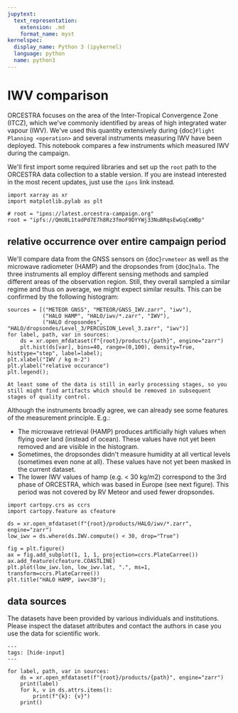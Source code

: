 ```yaml
---
jupytext:
  text_representation:
    extension: .md
    format_name: myst
kernelspec:
  display_name: Python 3 (ipykernel)
  language: python
  name: python3
---
```


# IWV comparison

ORCESTRA focuses on the area of the Inter-Tropical Convergence Zone (ITCZ), which we've commonly identified by areas of high integrated water vapour (IWV).
We've used this quantity extensively during {doc}`Flight Planning <operation>` and several instruments measuring IWV have been deployed.
This notebook compares a few instruments which measured IWV during the campaign.

We'll first import some required libraries and set up the `root` path to the ORCESTRA data collection to a stable version.
If you are instead interested in the most recent updates, just use the `ipns` link instead.

```{code-cell} ipython3
import xarray as xr
import matplotlib.pylab as plt

# root = "ipns://latest.orcestra-campaign.org"
root = "ipfs://QmU8L1tadPd7E7h8Rz3fmoF9DYYWj33NuBRqsEwGqCeWBp"
```

## relative occurrence over entire campaign period
We'll compare data from the GNSS sensors on {doc}`rvmeteor` as well as the microwave radiometer (HAMP) and the dropsondes from {doc}`halo`.
The three instruments all employ different sensing methods and sampled different areas of the observation region.
Still, they overall sampled a similar regime and thus on average, we might expect similar results.
This can be confirmed by the following histogram:

```{code-cell} ipython3
sources = [("METEOR GNSS", "METEOR/GNSS_IWV.zarr", "iwv"),
           ("HALO HAMP", "HALO/iwv/*.zarr", "IWV"),
           ("HALO dropsondes", "HALO/dropsondes/Level_3/PERCUSION_Level_3.zarr", "iwv")]
for label, path, var in sources:
    ds = xr.open_mfdataset(f"{root}/products/{path}", engine="zarr")
    plt.hist(ds[var], bins=40, range=(0,100), density=True, histtype="step", label=label);
plt.xlabel("IWV / kg m-2")
plt.ylabel("relative occurance")
plt.legend();
```

```{note}
At least some of the data is still in early processing stages, so you still might find artifacts which should be removed in subsequent stages of quality control.
```

Although the instruments broadly agree, we can already see some features of the measurement principle. E.g.:

* The microwave retrieval (HAMP) produces artificially high values when flying over land (instead of ocean). These values have not yet been removed and are visible in the histogram.
* Sometimes, the dropsondes didn't measure humidity at all vertical levels (sometimes even none at all). These values have not yet been masked in the current dataset.
* The lower IWV values of hamp (e.g. < 30 kg/m2) correspond to the 3rd phase of ORCESTRA, which was based in Europe (see next figure). This period was not covered by RV Meteor and used fewer dropsondes.

```{code-cell} ipython3
import cartopy.crs as ccrs
import cartopy.feature as cfeature

ds = xr.open_mfdataset(f"{root}/products/HALO/iwv/*.zarr", engine="zarr")   
low_iwv = ds.where(ds.IWV.compute() < 30, drop="True")

fig = plt.figure()
ax = fig.add_subplot(1, 1, 1, projection=ccrs.PlateCarree())
ax.add_feature(cfeature.COASTLINE)
plt.plot(low_iwv.lon, low_iwv.lat, ".", ms=1, transform=ccrs.PlateCarree())
plt.title("HALO HAMP, iwv<30");
```

## data sources

The datasets have been provided by various individuals and institutions.
Please inspect the dataset attributes and contact the authors in case you use the data for scientific work.

```{code-cell} ipython3
---
tags: [hide-input]
---

for label, path, var in sources:
    ds = xr.open_mfdataset(f"{root}/products/{path}", engine="zarr")
    print(label)
    for k, v in ds.attrs.items():
        print(f"{k}: {v}")
    print()
```
